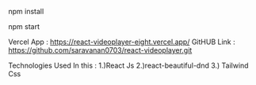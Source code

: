 npm install


npm start

Vercel App : https://react-videoplayer-eight.vercel.app/
GitHUB Link : https://github.com/saravanan0703/react-videoplayer.git


Technologies Used In this : 
1.)React Js
2.)react-beautiful-dnd 
3.) Tailwind Css
